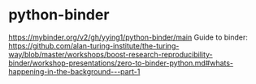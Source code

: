 # python-binder
https://mybinder.org/v2/gh/yying1/python-binder/main
  Guide to binder: https://github.com/alan-turing-institute/the-turing-way/blob/master/workshops/boost-research-reproducibility-binder/workshop-presentations/zero-to-binder-python.md#whats-happening-in-the-background---part-1 
